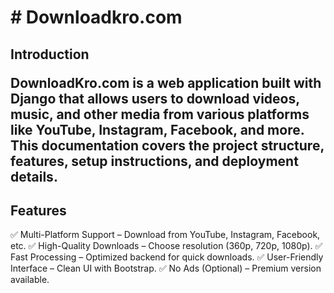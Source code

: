 <h1># Downloadkro.com</h1>
<h2>Introduction</h>
<p>DownloadKro.com is a web application built with Django that allows users to download videos, music, and other media from various platforms like YouTube, Instagram, Facebook, and more. This documentation covers the project structure, features, setup instructions, and deployment details.</p>
<h2>Features</h2>
<p>✅ Multi-Platform Support – Download from YouTube, Instagram, Facebook, etc.
✅ High-Quality Downloads – Choose resolution (360p, 720p, 1080p).
✅ Fast Processing – Optimized backend for quick downloads.
✅ User-Friendly Interface – Clean UI with Bootstrap.
✅ No Ads (Optional) – Premium version available.</p>
